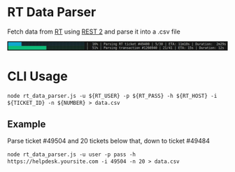 # RT Data Parser

Fetch data from [RT](https://github.com/bestpractical/rt) using [REST 2](https://docs.bestpractical.com/rt/5.0.5/RT/REST2.html) and parse it into a .csv file

![demo](https://github.com/PTFS-Europe/rt-data-parser/blob/master/demo.jpg?raw=true)

# CLI Usage
```
node rt_data_parser.js -u ${RT_USER} -p ${RT_PASS} -h ${RT_HOST} -i ${TICKET_ID} -n ${NUMBER} > data.csv
```

## Example
Parse ticket #49504 and 20 tickets below that, down to ticket #49484
```
node rt_data_parser.js -u user -p pass -h https://helpdesk.yoursite.com -i 49504 -n 20 > data.csv
```
